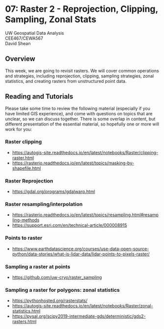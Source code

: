 # 07: Raster 2 - Reprojection, Clipping, Sampling, Zonal Stats 

UW Geospatial Data Analysis  
CEE467/CEWA567  
David Shean  

## Overview
This week, we are going to revisit rasters. We will cover common operations and strategies, including reprojection, clipping, sampling strategies, zonal statistics, and creating rasters from unstructured point data.

## Reading and Tutorials
Please take some time to review the following material (especially if you have limited GIS experience), and come with questions on topics that are unclear, so we can discuss together.  There is some overlap in content, but different presentation of the essential material, so hopefully one or more will work for you:

### Raster clipping
* https://autogis-site.readthedocs.io/en/latest/notebooks/Raster/clipping-raster.html
* https://rasterio.readthedocs.io/en/latest/topics/masking-by-shapefile.html

### Raster Reprojection
* https://gdal.org/programs/gdalwarp.html 

### Raster resampling/interpolation 
* https://rasterio.readthedocs.io/en/latest/topics/resampling.html#resampling-methods
* https://support.esri.com/en/technical-article/000008915

### Points to raster 
* https://www.earthdatascience.org/courses/use-data-open-source-python/data-stories/what-is-lidar-data/lidar-points-to-pixels-raster/

### Sampling a raster at points
* https://github.com/uw-cryo/raster_sampling

### Sampling a raster for polygons: zonal statistics
* https://pythonhosted.org/rasterstats/
* https://autogis-site.readthedocs.io/en/latest/notebooks/Raster/zonal-statistics.html
* https://pysal.org/scipy2019-intermediate-gds/deterministic/gds2-rasters.html